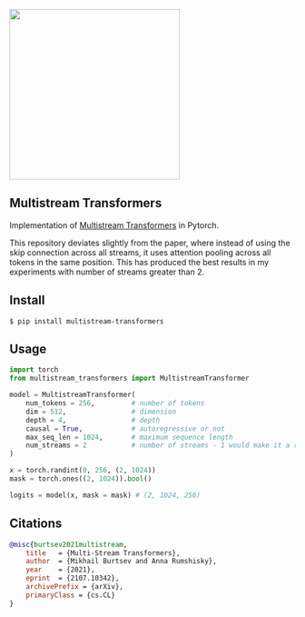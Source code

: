 <img src="./multistream.png" width="300px"></img>

## Multistream Transformers

Implementation of <a href="https://arxiv.org/abs/2107.10342">Multistream Transformers</a> in Pytorch.

This repository deviates slightly from the paper, where instead of using the skip connection across all streams, it uses attention pooling across all tokens in the same position. This has produced the best results in my experiments with number of streams greater than 2.

## Install

```
$ pip install multistream-transformers
```

## Usage

```python
import torch
from multistream_transformers import MultistreamTransformer

model = MultistreamTransformer(
    num_tokens = 256,         # number of tokens
    dim = 512,                # dimension
    depth = 4,                # depth
    causal = True,            # autoregressive or not
    max_seq_len = 1024,       # maximum sequence length
    num_streams = 2           # number of streams - 1 would make it a regular transformer
)

x = torch.randint(0, 256, (2, 1024))
mask = torch.ones((2, 1024)).bool()

logits = model(x, mask = mask) # (2, 1024, 256)
```

## Citations

```bibtex
@misc{burtsev2021multistream,
    title   = {Multi-Stream Transformers}, 
    author  = {Mikhail Burtsev and Anna Rumshisky},
    year    = {2021},
    eprint  = {2107.10342},
    archivePrefix = {arXiv},
    primaryClass = {cs.CL}
}
```
